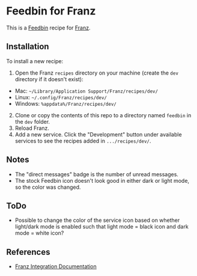 # Feedbin for Franz
This is a [Feedbin](https://feedbin.com) recipe for [Franz](https://meetfranz.com).

## Installation

To install a new recipe:

1. Open the Franz `recipes` directory on your machine (create the `dev` directory if it doesn't exist):
* Mac: `~/Library/Application Support/Franz/recipes/dev/`
* Linux: `~/.config/Franz/recipes/dev/`
* Windows: `%appdata%/Franz/recipes/dev/`
2. Clone or copy the contents of this repo to a directory named `feedbin` in the `dev` folder.
3. Reload Franz.
4. Add a new service. Click the "Development" button under available services
to see the recipes added in `.../recipes/dev/`.


## Notes
- The "direct messages" badge is the number of unread messages.
- The stock Feedbin icon doesn't look good in either dark or light mode, so
the color was changed.

## ToDo
- Possible to change the color of the service icon based on whether light/dark 
mode is enabled such that light mode = black icon and dark mode = white icon?

## References
* [Franz Integration Documentation](https://github.com/meetfranz/plugins/tree/master/docs)
